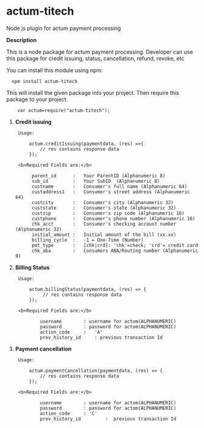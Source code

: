 # actum-titech
Node js plugin for actum payment processing

<h><b>Description</b></h>

This is a node package for actum payment processing. Developer can use this package for credit issuing, status, cancellation, refund, revoke, etc

You can install this module using npm:

      npm install actum-titech

This will install the given package into your project. Then require this package to your project.

        var actum=require("actum-titech");

1) <b> Credit issuing </b>

        Usage:

            actum.creditIssuing(paymentdata, (res) =>{
                // res contains response data
            });

        <b>Required Fields are:</b>

             parent_id      :   Your ParentID (Alphanumeric 8)
             sub_id         :   Your SubID  (Alphanumeric 8)
             custname       :   Consumer's full name (Alphanumeric 64)
             custaddress1   :   Consumer's street address (Alphanumeric 64)
             custcity       :   Consumer's city (Alphanumeric 32)
             custstate      :   Consumer's state (Alphanumeric 32)
             custzip        :   Consumer's zip code (Alphanumeric 16)
             custphone      :   Consumer's phone number (Alphanumeric 16)
             chk_acct       :   Consumer's checking account number (Alphanumeric 32)
             initial_amount :   Initial amount of the bill (xx.xx)
             billing_cycle  :   -1 = One-Time (Number)
             pmt_type       :   [chk|crd]: 'chk'=check; 'crd'= credit card
             chk_aba        :   Consumers ABA/Routing number (Alphanumeric 9)
2) <b>Billing Status</b>

        Usage:

            actum.billingStatus(paymentdata, (res) => {
                 // res contains response data
            });

        <b>Required Fields are:</b>

                username        : username for actom(ALPHANUMERIC)
                password        : password for actom(ALPHANUMERIC)
                action_code     :   'A'
                prev_history_id     : previous transaction Id
3) <b>Payment cancellation</b>

        Usage:

            actum.paymentCancellation(paymentdata, (res) => {
                // res contains response data
            });

        <b>Required Fields are:</b>

                username        : username for actom(ALPHANUMERIC)
                password        : password for actom(ALPHANUMERIC)
                action_code     : 'C'
                prev_history_id         :  previous transaction Id
